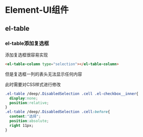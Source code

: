 # Element-UI组件

## el-table

### el-table添加复选框

添加复选框很容易实现

```html
<el-table-column type="selection"></el-table-column>
```

但是复选框一列的表头无法显示任何内容

此时需要对CSS样式进行修改

```css
.el-table /deep/.DisabledSelection .cell .el-checkbox__inner{
  display:none;
  position:relative;
}
.el-table /deep/.DisabledSelection .cell:before{
  content:"选择";
  position:absolute;
  right 11px;
}
```

